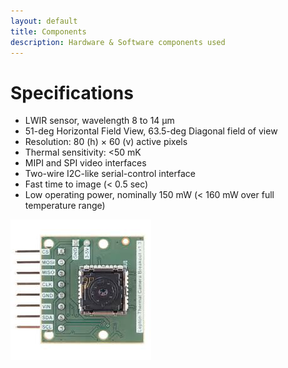 ```yaml
---
layout: default
title: Components
description: Hardware & Software components used
---
```


# Specifications

* LWIR sensor, wavelength 8 to 14 μm
* 51-deg Horizontal Field View, 63.5-deg Diagonal field of view
* Resolution: 80 (h) × 60 (v) active pixels
* Thermal sensitivity: <50 mK
* MIPI and SPI video interfaces
* Two-wire I2C-like serial-control interface
* Fast time to image (< 0.5 sec)
* Low operating power, nominally 150 mW (< 160 mW over full temperature range)

![FLIR](flir.jpg)
